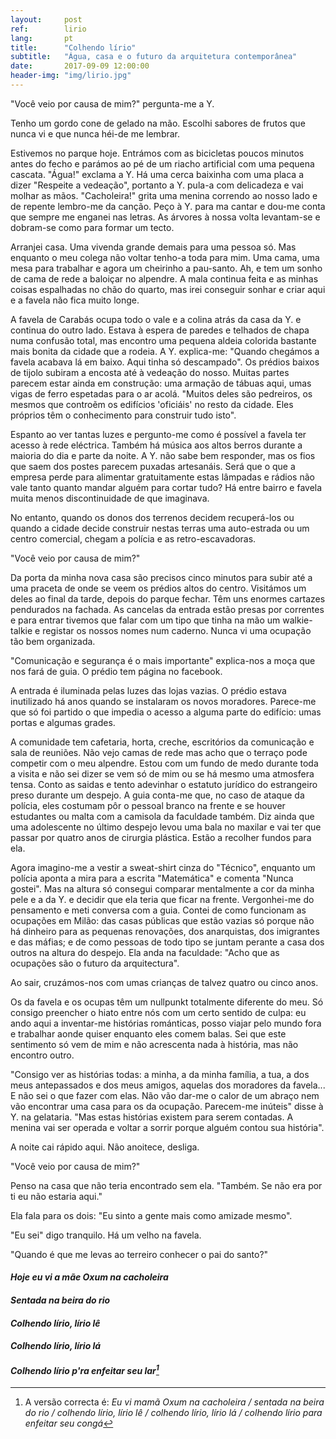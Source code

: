 ```yaml
---
layout:     post
ref:		lirio
lang: 		pt
title:      "Colhendo lírio"
subtitle:   "Água, casa e o futuro da arquitetura contemporânea"
date:       2017-09-09 12:00:00
header-img: "img/lirio.jpg"
---
```


"Você veio por causa de mim?" pergunta-me a Y. 

Tenho um gordo cone de gelado na mão. Escolhi sabores de frutos que nunca vi e que nunca héi-de me lembrar.

Estivemos no parque hoje. Entrámos com as bicicletas poucos minutos antes do fecho e parámos ao pé de um riacho artificial com uma pequena cascata. "Água!" exclama a Y. Há uma cerca baixinha com uma placa a dizer "Respeite a vedeação", portanto a Y. pula-a com delicadeza e vai molhar as mãos. "Cacholeira!" grita uma menina correndo ao nosso lado e de repente lembro-me da canção. Peço à Y. para ma cantar e dou-me conta que sempre me enganei nas letras. As árvores à nossa volta levantam-se e dobram-se como para formar um tecto.

Arranjei casa. Uma vivenda grande demais para uma pessoa só. Mas enquanto o meu colega não voltar tenho-a toda para mim. Uma cama, uma mesa para trabalhar e agora um cheirinho a pau-santo. Ah, e tem um sonho de cama de rede a baloiçar no alpendre. A mala continua feita e as minhas coisas espalhadas no chão do quarto, mas irei conseguir sonhar e criar aqui e a favela não fica muito longe.

A favela de Carabás ocupa todo o vale e a colina atrás da casa da Y. e continua do outro lado. Estava à espera de paredes e telhados de chapa numa confusão total, mas encontro uma pequena aldeia colorida bastante mais bonita da cidade que a rodeia. A Y. explica-me: "Quando chegámos a favela acabava lá em baixo. Aqui tinha só descampado". Os prédios baixos de tijolo subiram a encosta até à vedeação do nosso. Muitas partes parecem estar ainda em construção: uma armação de tábuas aqui, umas vigas de ferro espetadas para o ar acolá. "Muitos deles são pedreiros, os mesmos que controẽm os edifícios 'oficiáis' no resto da cidade. Eles próprios têm o conhecimento para construir tudo isto". 

Espanto ao ver tantas luzes e pergunto-me como é possível a favela ter acesso à rede eléctrica. Também há música aos altos berros durante a maioria do dia e parte da noite. A Y. não sabe bem responder, mas os fios que saem dos postes parecem puxadas artesanáis. Será que o que a empresa perde para alimentar gratuitamente estas lâmpadas e rádios não vale tanto quanto mandar alguém para cortar tudo? Há entre bairro e favela muita menos discontinuidade de que imaginava.

No entanto, quando os donos dos terrenos decidem recuperá-los ou quando a cidade decide construir nestas terras uma auto-estrada ou um centro comercial, chegam a polícia e as retro-escavadoras.

"Você veio por causa de mim?"

Da porta da minha nova casa são precisos cinco minutos para subir até a uma praceta de onde se veem os prédios altos do centro. Visitámos um deles ao final da tarde, depois do parque fechar. Têm uns enormes cartazes pendurados na fachada. As cancelas da entrada estão presas por correntes e para entrar tivemos que falar com um tipo que tinha na mão um walkie-talkie e registar os nossos nomes num caderno. Nunca vi uma ocupação tão bem organizada. 

"Comunicação e segurança é o mais importante" explica-nos a moça que nos fará de guia. O prédio tem página no facebook.

A entrada é iluminada pelas luzes das lojas vazias. O prédio estava inutilizado há anos quando se instalaram os novos moradores. Parece-me que só foi partido o que impedia o acesso a alguma parte do edifício: umas portas e algumas grades. 

A comunidade tem cafetaria, horta, creche, escritórios da comunicação e sala de reuniões. Não vejo camas de rede mas acho que o terraço pode competir com o meu alpendre. Estou com um fundo de medo durante toda a visita e não sei dizer se vem só de mim ou se há mesmo uma atmosfera tensa. Conto as saidas e tento adevinhar o estatuto jurídico do estrangeiro preso durante um despejo. A guia conta-me que, no caso de ataque da polícia, eles costumam pôr o pessoal branco na frente e se houver estudantes ou malta com a camisola da faculdade também. Diz ainda que uma adolescente no último despejo levou uma bala no maxilar e vai ter que passar por quatro anos de cirurgia plástica. Estão a recolher fundos para ela. 

Agora imagino-me a vestir a sweat-shirt cinza do "Técnico", enquanto um polícia aponta a mira para a escrita "Matemática" e comenta "Nunca gostei". Mas na altura só consegui comparar mentalmente a cor da minha pele e a da Y. e decidir que ela teria que ficar na frente. Vergonhei-me do pensamento e meti conversa com a guia. Contei de como funcionam as ocupações em Milão: das casas públicas que estão vazias só porque não há dinheiro para as pequenas renovações, dos anarquistas, dos imigrantes e das máfias; e de como pessoas de todo tipo se juntam perante a casa dos outros na altura do despejo. Ela anda na faculdade: "Acho que as ocupações são o futuro da arquitectura". 

Ao sair, cruzámos-nos com umas crianças de talvez quatro ou cinco anos.

Os da favela e os ocupas têm um nullpunkt totalmente diferente do meu. Só consigo preencher o hiato entre nós com um certo sentido de culpa: eu ando aqui a inventar-me histórias románticas, posso viajar pelo mundo fora e trabalhar aonde quiser enquanto eles comem balas. Sei que este sentimento só vem de mim e não acrescenta nada à história, mas não encontro outro.

"Consigo ver as histórias todas: a minha, a da minha família, a tua, a dos meus antepassados e dos meus amigos, aquelas dos moradores da favela... E não sei o que fazer com elas. Não vão dar-me o calor de um abraço nem vão encontrar uma casa para os da ocupação. Parecem-me inúteis" disse à Y. na gelataria.
"Mas estas histórias existem para serem contadas. A menina vai ser operada e voltar a sorrir porque alguém contou sua história".

A noite cai rápido aqui. Não anoitece, desliga.

"Você veio por causa de mim?"

Penso na casa que não teria encontrado sem ela. "Também. Se não era por ti eu não estaria aqui."

Ela fala para os dois: "Eu sinto a gente mais como amizade mesmo".

"Eu sei" digo tranquilo. Há um velho na favela.

"Quando é que me levas ao terreiro conhecer o pai do santo?"  


#### *Hoje eu vi a mãe Oxum na cacholeira*
 
#### *Sentada na beira do rio*

#### *Colhendo lírio, lírio lê*

#### *Colhendo lírio, lírio lá*

#### *Colhendo lírio p'ra enfeitar seu lar[^song]*


[^song]: A versão correcta é: *Eu vi mamã Oxum na cacholeira / sentada na beira do rio / colhendo lírio, lírio lê / colhendo lírio, lírio lá / colhendo lírio para enfeitar seu congá*


